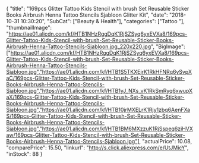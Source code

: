 {
	"title": "169pcs Glitter Tattoo Kids Stencil with brush Set Reusable Sticker Books Airbrush Henna Tattoo Stencils Sjabloon Glitter Kit",
	"date": "2018-10-31 10:30:20",
	"SubCat": ["Beauty & Health"],
	"categories": ["Tattoo "],
	"thumbnailImage": "https://ae01.alicdn.com/kf/HTB1NHzRggDqK1RjSZSyq6yxEVXa8/169pcs-Glitter-Tattoo-Kids-Stencil-with-brush-Set-Reusable-Sticker-Books-Airbrush-Henna-Tattoo-Stencils-Sjabloon.jpg_220x220.jpg",
	"BigImage": ["https://ae01.alicdn.com/kf/HTB1NHzRggDqK1RjSZSyq6yxEVXa8/169pcs-Glitter-Tattoo-Kids-Stencil-with-brush-Set-Reusable-Sticker-Books-Airbrush-Henna-Tattoo-Stencils-Sjabloon.jpg","https://ae01.alicdn.com/kf/HTB1S5TKXEjrK1RkHFNRq6ySvpXaC/169pcs-Glitter-Tattoo-Kids-Stencil-with-brush-Set-Reusable-Sticker-Books-Airbrush-Henna-Tattoo-Stencils-Sjabloon.jpg","https://ae01.alicdn.com/kf/HTB1yJ_NXs_vK1RkSmRyq6xwupXaX/169pcs-Glitter-Tattoo-Kids-Stencil-with-brush-Set-Reusable-Sticker-Books-Airbrush-Henna-Tattoo-Stencils-Sjabloon.jpg","https://ae01.alicdn.com/kf/HTB10jrMXELrK1Rjy1zbq6AenFXaS/169pcs-Glitter-Tattoo-Kids-Stencil-with-brush-Set-Reusable-Sticker-Books-Airbrush-Henna-Tattoo-Stencils-Sjabloon.jpg","https://ae01.alicdn.com/kf/HTB1BM6MXzzuK1RjSspeq6ziHVXaw/169pcs-Glitter-Tattoo-Kids-Stencil-with-brush-Set-Reusable-Sticker-Books-Airbrush-Henna-Tattoo-Stencils-Sjabloon.jpg"],
	"actualPrice": 10.08,
	"comparePrice": 15.50,
	"linkurl": "http://s.click.aliexpress.com/e/UtJMicY",
	"inStock": 88
}
